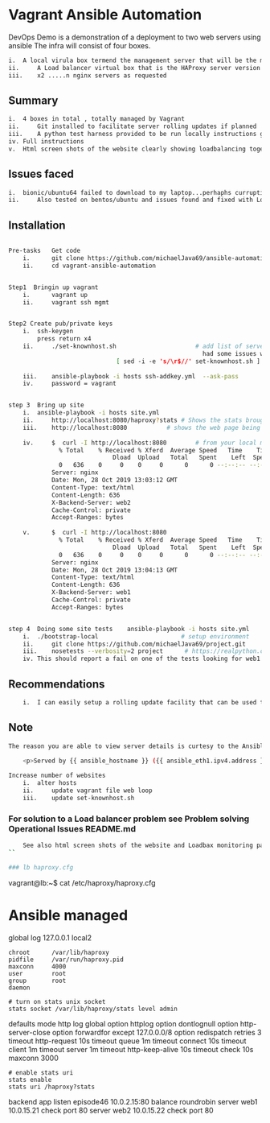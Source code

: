 # Vagrant Ansible Automation 

DevOps Demo is a demonstration of a deployment to two web servers using ansible
The infra will consist of four boxes. 

```bash
i. 	A local virula box termend the management server that will be the main controller for Ansible.
ii. 	A Load balancer virtual box that is the HAProxy server version 1.4.24 by far the most industry standard load balancer on the market # http://www.haproxy.org/#docs
iii. 	x2 .....n nginx servers as requested
```
## Summary 

```bash
i. 	4 boxes in total , totally managed by Vagrant
ii. 	Git installed to facilitate server rolling updates if planned
iii.	A python test harness provided to be run locally instructions given
iv.	Full instructions
v.	Html screen shots of the website clearly showing loadbalancing together with HAProxy Loadbalancer monitoring page
```

## Issues faced

```bash
i. 	bionic/ubuntu64 failed to download to my laptop...perhaphs curruption of my installation or Vgarent site issues. trusty/bionic64 used instead
ii. 	Also tested on bentos/ubuntu and issues found and fixed with Load balancer version  - see operational issues
```

## Installation

```bash

Pre-tasks   Get code
	i.  	git clone https://github.com/michaelJava69/ansible-automation.git
	ii. 	cd vagrant-ansible-automation
```
```bash

Step1  Bringin up vagrant 
 	i.  	vagrant up
 	ii. 	vagrant ssh mgmt
```
```bash

Step2 Create pub/private keys
	i. 	ssh-keygen
		press return x4
	ii. 	./set-knownhost.sh                      # add list of server alias to knowhost on mgmt server
	                                                  had some issues with windows characters in file ran
							  [ sed -i -e 's/\r$//' set-knownhost.sh ]
							  
	iii. 	ansible-playbook -i hosts ssh-addkey.yml  --ask-pass 
	iv.     password = vagrant
```
```bash

step 3  Bring up site
	i. 	ansible-playbook -i hosts site.yml
	ii.     http://localhost:8080/haproxy?stats	# Shows the stats brought back by haproxy   	#from your local machine please
	iii.	http://localhost:8080    		# shows the web page being load balanced	#from your local machine pleasel
	
	iv.     $  curl -I http://localhost:8080        # from your local machine please
			  % Total    % Received % Xferd  Average Speed   Time    Time     Time  Current
							 Dload  Upload   Total   Spent    Left  Speed
			  0   636    0     0    0     0      0      0 --:--:-- --:--:-- --:--:--     0HTTP/1.1 200 OK
			Server: nginx
			Date: Mon, 28 Oct 2019 13:03:12 GMT
			Content-Type: text/html
			Content-Length: 636
			X-Backend-Server: web2
			Cache-Control: private
			Accept-Ranges: bytes
			
	v.      $  curl -I http://localhost:8080
			  % Total    % Received % Xferd  Average Speed   Time    Time     Time  Current
							 Dload  Upload   Total   Spent    Left  Speed
			  0   636    0     0    0     0      0      0 --:--:-- --:--:-- --:--:--     0HTTP/1.1 200 OK
			Server: nginx
			Date: Mon, 28 Oct 2019 13:04:13 GMT
			Content-Type: text/html
			Content-Length: 636
			X-Backend-Server: web1
			Cache-Control: private
			Accept-Ranges: bytes
```
```bash

step 4  Doing some site tests    ansible-playbook -i hosts site.yml		 # from your local machine please/ ubuntu64 please with Pythin installed
	i. 	./bootstrap-local						# setup environment 
	ii. 	git clone https://github.com/michaelJava69/project.git
	iii. 	nosetests --verbosity=2 project      # https://realpython.com/testing-third-party-apis-with-mocks/
	iv.	This should report a fail on one of the tests looking for web1 50% of the time


```

## Recommendations

```bash
	i.	I can easily setup a rolling update facility that can be used to update the website in seres so that no loss of service happens

```

	
## Note

```bash
The reason you are able to view server details is curtesy to the Ansible Gather facts command being turend on which provides following details in index.html file

	<p>Served by {{ ansible_hostname }} ({{ ansible_eth1.ipv4.address }}).</p>
	
Increase number of websites
	i. 	alter hosts
	ii. 	update vagrant file web loop
	iii. 	update set-knownhost.sh  
```


### For solution to a Load balancer problem see Problem solving Operational Issues README.md

```bash
	See also html screen shots of the website and Loadbax monitoring page
``

### lb haproxy.cfg
```
vagrant@lb:~$ cat /etc/haproxy/haproxy.cfg
# Ansible managed
global
    log         127.0.0.1 local2

    chroot      /var/lib/haproxy
    pidfile     /var/run/haproxy.pid
    maxconn     4000
    user        root
    group       root
    daemon

    # turn on stats unix socket
    stats socket /var/lib/haproxy/stats level admin

defaults
    mode                    http
    log                     global
    option                  httplog
    option                  dontlognull
    option http-server-close
    option forwardfor       except 127.0.0.0/8
    option                  redispatch
    retries                 3
    timeout http-request    10s
    timeout queue           1m
    timeout connect         10s
    timeout client          1m
    timeout server          1m
    timeout http-keep-alive 10s
    timeout check           10s
    maxconn                 3000

    # enable stats uri
    stats enable
    stats uri /haproxy?stats

backend app
           listen episode46 10.0.2.15:80
        balance     roundrobin
            server web1 10.0.15.21 check port 80
            server web2 10.0.15.22 check port 80


```
